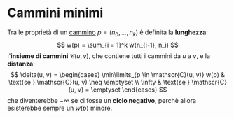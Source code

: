 # Cammini minimi

Tra le proprietà di un [cammino](../../../ct0371-2/02/README.md) $p = (n_0, ..., n_k)$ è definita la **lunghezza**:
$$
w(p) = \sum_{i = 1}^k w(n_{i-1}, n_i)
$$
l'**insieme di cammini** $\mathscr{C}(u, v)$, che contiene tutti i cammini da $u$ a $v$, e la **distanza**:
$$
\delta(u, v) = \begin{cases}
\min\limits_{p \in \mathscr{C}(u, v)} w(p) & \text{se } \mathscr{C}(u, v) \neq \emptyset \\
\infty & \text{se } \mathscr{C}(u, v) = \emptyset
\end{cases}
$$
che diventerebbe $-\infty$ se ci fosse un **ciclo negativo**, perchè allora esisterebbe sempre un $w(p)$ minore.
